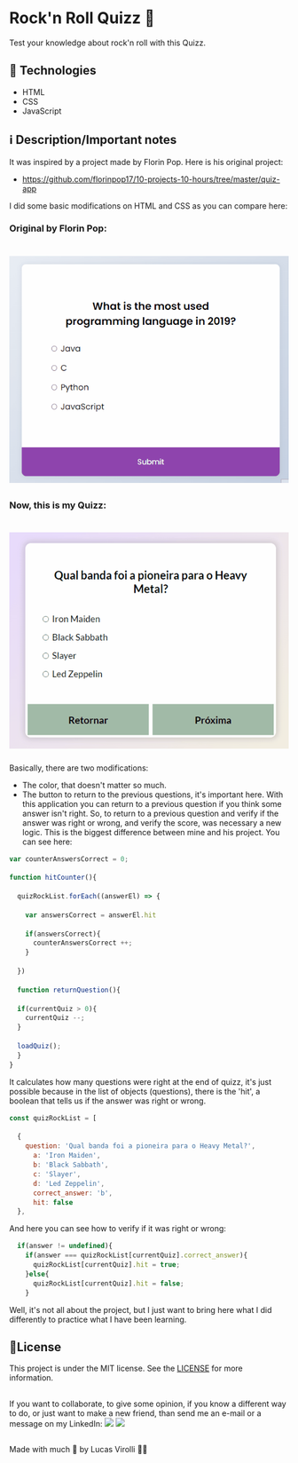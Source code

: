 # Rock'n Roll Quizz 🤘

Test your knowledge about rock'n roll with this Quizz.

## 🚀 Technologies
- HTML
- CSS
- JavaScript

## ℹ Description/Important notes

It was inspired by a project made by Florin Pop. Here is his original project:
- https://github.com/florinpop17/10-projects-10-hours/tree/master/quiz-app

I did some basic modifications on HTML and CSS as you can compare here:
### Original by Florin Pop:

<h1>
  <img alt="FlorinPopQuizz" src="./assets/quizz-florin-pop.gif" />
</h1>

### Now, this is my Quizz:

<h1>
  <img alt="FlorinPopQuizz" src="./assets/quizz-lucas-virolli.gif" />
</h1>

Basically, there are two modifications:
- The color, that doesn't matter so much.
- The button to return to the previous questions, it's important here. With this application you can return to a previous question if you think some answer isn't right.
So, to return to a previous question and verify if the answer was right or wrong, and verify the score, was necessary a new logic. This is the biggest difference between mine and his project. You can see here:

```javascript
var counterAnswersCorrect = 0;

function hitCounter(){

  quizRockList.forEach((answerEl) => {

    var answersCorrect = answerEl.hit

    if(answersCorrect){
      counterAnswersCorrect ++;
    }

  })
  
  function returnQuestion(){

  if(currentQuiz > 0){
    currentQuiz --;
  }

  loadQuiz();
  }
}
```
It calculates how many questions were right at the end of quizz, it's just possible because in the list of objects (questions), there is the 'hit', a boolean that tells us if the answer was right or wrong.
```javascript
const quizRockList = [
  
  {
    question: 'Qual banda foi a pioneira para o Heavy Metal?',
      a: 'Iron Maiden',
      b: 'Black Sabbath',
      c: 'Slayer',
      d: 'Led Zeppelin',
      correct_answer: 'b',
      hit: false
  }, 
```
And here you can see how to verify if it was right or wrong:
```javascript
  if(answer != undefined){
    if(answer === quizRockList[currentQuiz].correct_answer){
      quizRockList[currentQuiz].hit = true;
    }else{
      quizRockList[currentQuiz].hit = false;
    }
```
Well, it's not all about the project, but I just want to bring here what I did differently to practice what I have been learning.

## 📝License
This project is under the MIT license. See the [LICENSE](https://choosealicense.com/licenses/mit/) for more information.

##

If you want to collaborate, to give some opinion, if you know a different way to do, or just want to make a new friend, than send me an e-mail or a message on my LinkedIn:
 <a href = "mailto:lucas.virolli2@gmail.com"><img src="https://img.shields.io/badge/Gmail-D14836?style=for-the-badge&logo=gmail&logoColor=white" target="_blank"></a>
 <a href="https://www.linkedin.com/in/lucasvirollidalbello/" target="_blank"><img src="https://img.shields.io/badge/-LinkedIn-%230077B5?style=for-the-badge&logo=linkedin&logoColor=white" target="_blank"></a> 

##

Made with much 💜 by Lucas Virolli 🙋‍♂️
